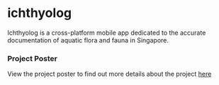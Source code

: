 # ichthyolog
Ichthyolog is a cross-platform mobile app dedicated to the accurate documentation of aquatic flora and fauna in Singapore. 

### Project Poster
View the project poster to find out more details about the project [here](https://drive.google.com/file/d/1DVQjRu2z5I-QdZOBaXTThxsl53fqFtmN/view?usp=sharing)
